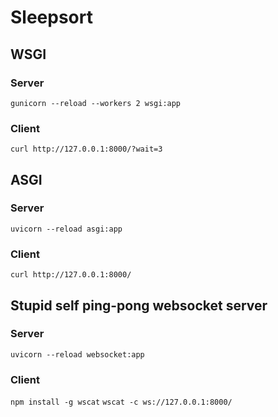 # Sleepsort

## WSGI

### Server

`gunicorn --reload --workers 2 wsgi:app`

### Client

`curl http://127.0.0.1:8000/?wait=3`

## ASGI

### Server

`uvicorn --reload asgi:app`

### Client

`curl http://127.0.0.1:8000/`

## Stupid self ping-pong websocket server

### Server

`uvicorn --reload websocket:app`

### Client

`npm install -g wscat`
`wscat -c ws://127.0.0.1:8000/`